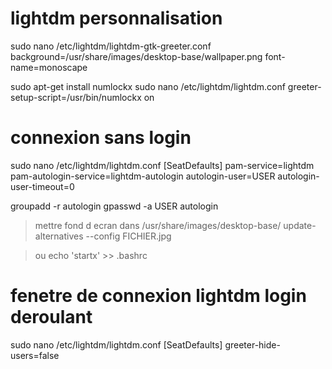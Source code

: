 # lightdm personnalisation

sudo nano  /etc/lightdm/lightdm-gtk-greeter.conf
background=/usr/share/images/desktop-base/wallpaper.png
font-name=monoscape

sudo apt-get install numlockx
sudo nano /etc/lightdm/lightdm.conf
greeter-setup-script=/usr/bin/numlockx on

# connexion sans login

sudo nano /etc/lightdm/lightdm.conf
[SeatDefaults]
pam-service=lightdm
pam-autologin-service=lightdm-autologin
autologin-user=USER
autologin-user-timeout=0

groupadd -r autologin
gpasswd -a USER autologin

> mettre fond d ecran dans /usr/share/images/desktop-base/
update-alternatives --config FICHIER.jpg

> ou
echo 'startx' >> .bashrc

# fenetre de connexion lightdm login deroulant

sudo nano /etc/lightdm/lightdm.conf
[SeatDefaults]
greeter-hide-users=false
